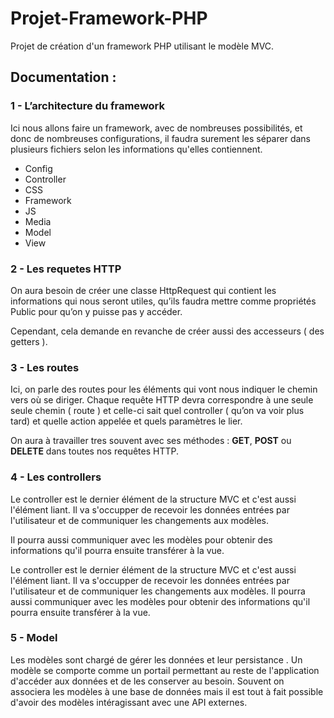 # Projet-Framework-PHP

Projet de création d'un framework PHP utilisant le modèle MVC.

## Documentation :

### 1 - L’architecture du framework

Ici nous allons faire un framework, 
avec de nombreuses possibilités, 
et donc de nombreuses configurations, 
il faudra surement les séparer dans plusieurs 
fichiers selon les informations qu'elles contiennent.

   - Config
   - Controller
   - CSS
   - Framework
   - JS
   - Media
   - Model 
   - View 

### 2 - Les requetes HTTP

On aura besoin de créer une classe HttpRequest
 qui contient les informations qui nous seront utiles, 
 qu’ils faudra mettre comme propriétés Public pour qu’on 
 y puisse pas y accéder.

Cependant, cela demande en revanche de créer aussi des 
accesseurs ( des getters ).

### 3 - Les routes

Ici, on parle des routes pour les éléments qui vont nous indiquer
 le chemin vers où se diriger. Chaque requête HTTP devra correspondre 
 à une seule seule chemin ( route ) et celle-ci sait quel controller 
( qu’on va voir plus tard) et quelle action appelée et quels paramètres le lier. 

On aura à  travailler tres souvent avec ses  méthodes : 
**GET**, **POST** ou **DELETE** dans toutes nos requêtes HTTP.

### 4 - Les controllers 

Le controller est le dernier élément de la structure MVC et c'est aussi 
l'élément liant. Il va s'occupper de recevoir les données entrées par 
l'utilisateur et de communiquer les changements aux modèles. 

Il pourra aussi communiquer avec les modèles pour obtenir des informations 
qu'il pourra ensuite transférer à la vue.

Le controller est le dernier élément de la structure MVC et c'est aussi l'élément liant. 
Il va s'occupper de recevoir les données entrées par l'utilisateur et de communiquer 
les changements aux modèles. Il pourra aussi communiquer avec les modèles pour obtenir 
des informations qu'il pourra ensuite transférer à la vue.

### 5 - Model

Les modèles sont chargé de gérer les données et leur persistance . 
Un modèle se comporte comme un portail permettant au reste de l'application 
d'accéder aux données et de les conserver au besoin. Souvent on associera 
les modèles à une base de données mais il est tout à fait possible d'avoir 
des modèles intéragissant avec une API externes.
